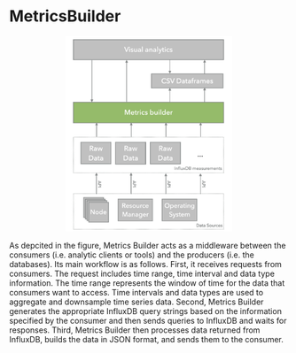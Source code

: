 # MetricsBuilder #
<p align="center">
<img src="./tools/architecture.png" alt="Architecture" width="300" />
</p>


As depcited in the figure,  Metrics Builder acts as a middleware between the consumers (i.e. analytic clients or tools) and the producers (i.e. the databases). Its main workflow is as follows. First, it receives requests from consumers. The request includes time range, time interval and data type information. The time range represents the window of time for the data that consumers want to access. Time intervals and data types are used to aggregate and downsample time series data. Second, Metrics Builder generates the appropriate InfluxDB query strings based on the information specified by the consumer and then sends queries to InfluxDB and waits for responses. Third, Metrics Builder then processes data returned from InfluxDB, builds the data in JSON format, and sends them to the consumer.

